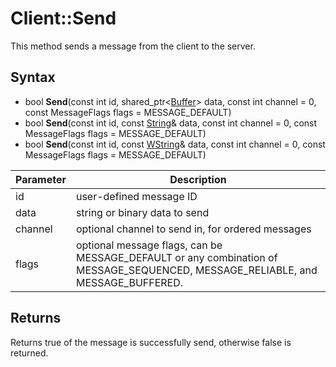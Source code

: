 # Client::Send

This method sends a message from the client to the server.

## Syntax

- bool **Send**(const int id, shared_ptr<[Buffer](Buffer.md)\> data, const int channel = 0, const MessageFlags flags = MESSAGE_DEFAULT)
- bool **Send**(const int id, const [String](String.md)& data, const int channel = 0, const MessageFlags flags = MESSAGE_DEFAULT)
- bool **Send**(const int id, const [WString](WString.md)& data, const int channel = 0, const MessageFlags flags = MESSAGE_DEFAULT)

| Parameter | Description |
|---|---|
| id | user-defined message ID |
| data | string or binary data to send |
| channel | optional channel to send in, for ordered messages |
| flags | optional message flags, can be MESSAGE_DEFAULT or any combination of MESSAGE_SEQUENCED, MESSAGE_RELIABLE, and MESSAGE_BUFFERED.

## Returns

Returns true of the message is successfully send, otherwise false is returned.

